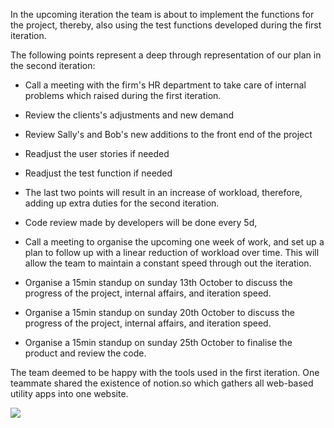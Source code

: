 In the upcoming iteration the team is about to implement the functions for the project, thereby, also using the test functions developed during the first iteration. 

The following points represent a deep through representation of our plan in the second iteration: 

- Call a meeting with the firm's HR department to take care of internal problems which raised during the first iteration.

- Review the clients's adjustments and new demand
- Review Sally's and Bob's new additions to the front end of the project

- Readjust the user stories if needed
- Readjust the test function if needed

- The last two points will result in an increase of workload, therefore, adding up extra duties for the second iteration. 

- Code review made by developers will be done every 5d,

- Call a meeting to organise the upcoming one week of work, and set up a plan to follow up with a linear reduction of workload over time. This will allow the team to maintain a constant speed through out the iteration. 

- Organise a 15min standup on sunday 13th October to discuss the progress of the project, internal affairs, and iteration speed. 

- Organise a 15min standup on sunday 20th October to discuss the progress of the project, internal affairs, and iteration speed. 

- Organise a 15min standup on sunday 25th October to finalise the product and review the code.


The team deemed to be happy with the tools used in the first iteration. 
One teammate shared the existence of notion.so which gathers all web-based utility apps into one website. 


![](pictures/piture.png)